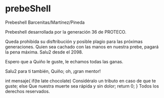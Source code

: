 # prebeShell
Prebeshell Barcenitas/Martínez/Pineda

Prebeshell desarrollada por la generación 36 de PROTECO.

Queda prohibida su disftribución y posible plagio para las próximas
generaciones. Quien sea cachado con las manos en nuestra prebe,
pagará la pena máxima. Salu2 desde el 2098.

Espero que a Quiño le guste, le echamos todas las ganas.

Salu2 para ti también, Quiño; oh, ¡gran mentor!

int mensaje{
if(te late chocolate)
	Considéralo un tributo en caso de que te guste;
else
	Que nuestra muerte sea rápida y sin dolor;
return 0;
}
Todos los derechos reservados. 
